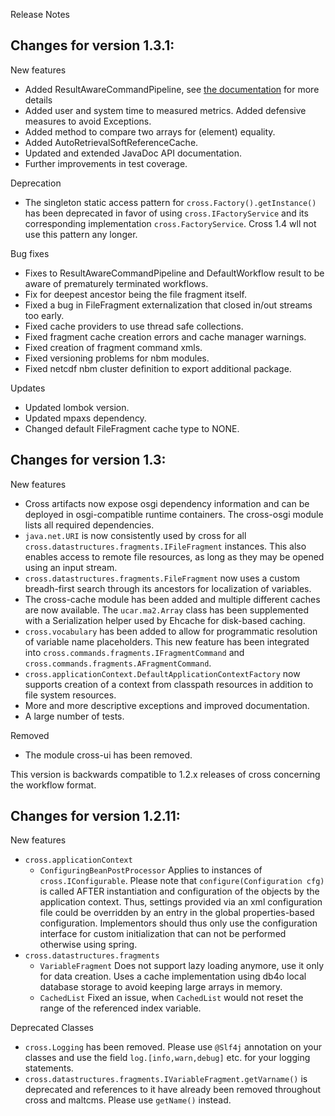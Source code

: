 Release Notes

Changes for version 1.3.1:
---------------------------

New features

* Added ResultAwareCommandPipeline, see [the documentation](./doc/concepts.html) for more details
* Added user and system time to measured metrics. Added defensive measures to avoid Exceptions.
* Added method to compare two arrays for (element) equality.
* Added AutoRetrievalSoftReferenceCache.
* Updated and extended JavaDoc API documentation.
* Further improvements in test coverage.

Deprecation

* The singleton static access pattern for `cross.Factory().getInstance()` has been deprecated in favor of using 
`cross.IFactoryService` and its corresponding implementation `cross.FactoryService`. Cross 1.4 wll not use this pattern 
any longer.

Bug fixes

* Fixes to ResultAwareCommandPipeline and DefaultWorkflow result to be aware of prematurely terminated workflows.
* Fix for deepest ancestor being the file fragment itself.
* Fixed a bug in FileFragment externalization that closed in/out streams too early.
* Fixed cache providers to use thread safe collections.
* Fixed fragment cache creation errors and cache manager warnings.
* Fixed creation of fragment command xmls.
* Fixed versioning problems for nbm modules.
* Fixed netcdf nbm cluster definition to export additional package.

Updates

* Updated lombok version.
* Updated mpaxs dependency.
* Changed default FileFragment cache type to NONE.

Changes for version 1.3:
---------------------------

New features

* Cross artifacts now expose osgi dependency information and can be deployed 
in osgi-compatible runtime containers. The cross-osgi module lists all required 
dependencies.
* `java.net.URI` is now consistently used by cross
for all `cross.datastructures.fragments.IFileFragment` instances.
This also enables access to remote file resources, as long as they may
be opened using an input stream.
* `cross.datastructures.fragments.FileFragment` now uses a custom breadh-first
search through its ancestors for localization of variables.
* The cross-cache module has been added and multiple
different caches are now available. The `ucar.ma2.Array` class has been
supplemented with a Serialization helper used by Ehcache for disk-based caching.
* `cross.vocabulary` has been added to allow for programmatic resolution of
variable name placeholders. This new feature has been integrated into `cross.commands.fragments.IFragmentCommand`
and `cross.commands.fragments.AFragmentCommand`.
* `cross.applicationContext.DefaultApplicationContextFactory` now supports creation of a context from classpath resources
in addition to file system resources.
* More and more descriptive exceptions and improved documentation.
* A large number of tests.

Removed

* The module cross-ui has been removed.

This version is backwards compatible to 1.2.x releases of cross concerning the workflow format.

Changes for version 1.2.11:
---------------------------
New features

* `cross.applicationContext`
    * `ConfiguringBeanPostProcessor`
      Applies to instances of `cross.IConfigurable`. Please note that
      `configure(Configuration cfg)` is called AFTER instantiation and
      configuration of the objects by the application context. Thus,
      settings provided via an xml configuration file could be overridden by
      an entry in the global properties-based configuration. Implementors
      should thus only use the configuration interface for custom
      initialization that can not be performed otherwise using spring.
* `cross.datastructures.fragments`
    * `VariableFragment`
      Does not support lazy loading anymore, use it only for data creation.
      Uses a cache implementation using db4o local database storage to avoid
      keeping large arrays in memory.
    * `CachedList`
      Fixed an issue, when `CachedList` would not reset the range of the
      referenced index variable.

Deprecated Classes

* `cross.Logging` has been removed. Please use `@Slf4j` annotation on your
  classes and use the field `log.[info,warn,debug]` etc. for your logging
  statements.
* `cross.datastructures.fragments.IVariableFragment.getVarname()` is
  deprecated and references to it have already been removed throughout cross
  and maltcms. Please use `getName()` instead.
